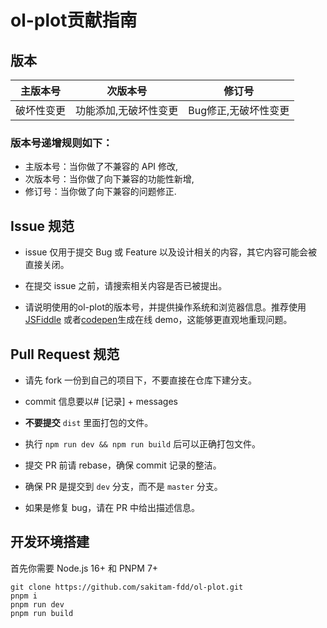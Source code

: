 # ol-plot贡献指南

## 版本

| 主版本号      | 次版本号                   |  修订号              |
| ------------- | -------------------------- | -------------------- |
| 破坏性变更    | 功能添加,无破坏性变更      | Bug修正,无破坏性变更 |

### 版本号递增规则如下：

- 主版本号：当你做了不兼容的 API 修改,
- 次版本号：当你做了向下兼容的功能性新增,
- 修订号：当你做了向下兼容的问题修正.

## Issue 规范

- issue 仅用于提交 Bug 或 Feature 以及设计相关的内容，其它内容可能会被直接关闭。

- 在提交 issue 之前，请搜索相关内容是否已被提出。

- 请说明使用的ol-plot的版本号，并提供操作系统和浏览器信息。推荐使用 [JSFiddle](https://jsfiddle.net/) 或者[codepen](https://codepen.io/)生成在线 demo，这能够更直观地重现问题。

## Pull Request 规范
- 请先 fork 一份到自己的项目下，不要直接在仓库下建分支。

- commit 信息要以# [记录] + messages

- **不要提交** `dist` 里面打包的文件。

- 执行 `npm run dev && npm run build` 后可以正确打包文件。

- 提交 PR 前请 rebase，确保 commit 记录的整洁。

- 确保 PR 是提交到 `dev` 分支，而不是 `master` 分支。

- 如果是修复 bug，请在 PR 中给出描述信息。


## 开发环境搭建

首先你需要 Node.js 16+ 和 PNPM 7+
```shell
git clone https://github.com/sakitam-fdd/ol-plot.git
pnpm i
pnpm run dev
pnpm run build
```
